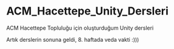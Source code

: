 # ACM_Hacettepe_Unity_Dersleri
ACM Hacettepe Topluluğu için oluşturduğum Unity dersleri


Artık derslerin sonuna geldi, 8. haftada veda vakti :)))